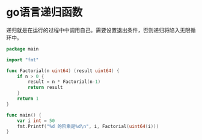 # go语言递归函数

递归就是在运行的过程中中调用自己。需要设置退出条件，否则递归将陷入无限循环中。


```go
package main

import "fmt"

func Factorial(n uint64) (result uint64) {
	if n > 0 {
		result = n * Factorial(n-1)
		return result
	}
	return 1
}

func main() {
	var i int = 50
	fmt.Printf("%d 的阶乘是%d\n", i, Factorial(uint64(i)))
}

```